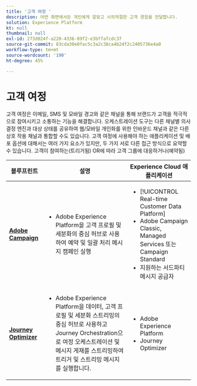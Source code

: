 ```yaml
---
title: '고객 여정 '
description: 어떤 화면에서든 개인에게 알맞고 시의적절한 고객 경험을 전달합니다.
solution: Experience Platform
kt: null
thumbnail: null
exl-id: 273d024f-a220-4336-89f2-e3bffafcdc37
source-git-commit: 83cda30e0fac5c3a2c38ca4b2df2c2405736e4a0
workflow-type: tm+mt
source-wordcount: '190'
ht-degree: 45%

---
```


# 고객 여정

고객 여정은 이메일, SMS 및 모바일 경고와 같은 채널을 통해 브랜드가 고객을 적극적으로 참여시키고 소통하는 기능을 해결합니다. 오케스트레이션 도구는 다른 채널별 의사 결정 엔진과 대상 상태를 공유하여 웹/모바일 개인화를 위한 인바운드 채널과 같은 다른 상호 작용 채널과 통합할 수도 있습니다. 고객 여정에 사용해야 하는 애플리케이션 및 배포 옵션에 대해서는 여러 가지 요소가 있지만, 두 가지 서로 다른 접근 방식으로 요약할 수 있습니다. 고객이 참여하는(트리거됨) OR에 따라 고객 그룹에 대응하거나(예약됨)

| 블루프린트 | 설명 | Experience Cloud 애플리케이션 |
|---|---|---|
| **[Adobe Campaign](batch-messaging.md)** | <ul><li>Adobe Experience Platform을 고객 프로필 및 세분화의 중심 허브로 사용하여 예약 및 일괄 처리 메시지 캠페인 실행</li></ul> | <ul><li>[!UICONTROL Real-time Customer Data Platform]</li><li>Adobe Campaign Classic, Managed Services 또는 Campaign Standard</li><li>지원하는 서드파티 메시지 공급자</li></ul> |
| **[Journey Optimizer](journey-optimizer.md)** | <ul><li>Adobe Experience Platform을 데이터, 고객 프로필 및 세분화 스트리밍의 중심 허브로 사용하고 Journey Orchestration으로 여정 오케스트레이션 및 메시지 게재를 스트리밍하여 트리거 및 스트리밍 메시지를 실행합니다.</li></ul> | <ul><li>Adobe Experience Platform</li><li>Journey Optimizer</li></ul> |